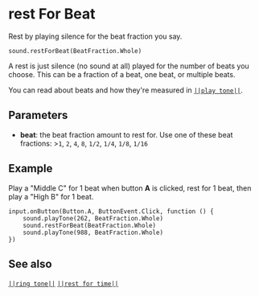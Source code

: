 # rest For Beat

Rest by playing silence for the beat fraction you say.

```sig
sound.restForBeat(BeatFraction.Whole)
```

A rest is just silence (no sound at all) played for the number of beats you choose. This can be a fraction of a beat, one beat, or multiple beats.

You can read about beats and how they're measured in [`||play tone||`](/reference/sound/play-tone#how-many-beats).

## Parameters

* **beat**: the beat fraction amount to rest for. Use one of these beat fractions: >`1`, `2`, `4`, `8`, `1/2`, `1/4`, `1/8`, `1/16`

## Example

Play a "Middle C" for 1 beat when button **A** is clicked, rest for 1 beat, then play a "High B" for 1 beat.

```blocks
input.onButton(Button.A, ButtonEvent.Click, function () {
    sound.playTone(262, BeatFraction.Whole)
    sound.restForBeat(BeatFraction.Whole)
    sound.playTone(988, BeatFraction.Whole)
})
```

## See also

[`||ring tone||`](/reference/sound/ring-tone) [`||rest for time||`](/reference/sound/rest-for-time)